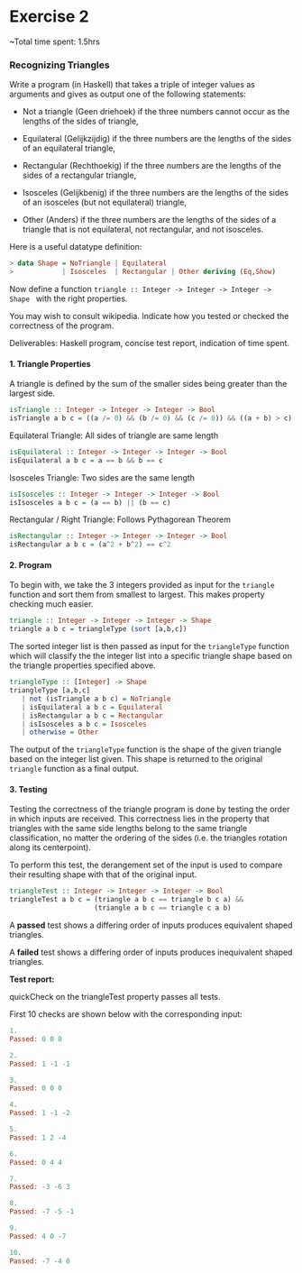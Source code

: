 # Exercise 2
~Total time spent: 1.5hrs

### Recognizing Triangles ###

Write a program (in Haskell) that takes a triple of integer values as arguments and gives as output one of the following statements:

* Not a triangle (Geen driehoek) if the three numbers cannot occur as the lengths of the sides of triangle,

* Equilateral (Gelijkzijdig) if the three numbers are the lengths of the sides of an equilateral triangle,

* Rectangular (Rechthoekig) if the three numbers are the lengths of the sides of a rectangular triangle,

* Isosceles (Gelijkbenig) if the three numbers are the lengths of the sides of an isosceles (but not equilateral) triangle,

* Other (Anders) if the three numbers are the lengths of the sides of a triangle that is not equilateral, not rectangular, and not isosceles.

Here is a useful datatype definition:
```haskell
> data Shape = NoTriangle | Equilateral 
>            | Isosceles  | Rectangular | Other deriving (Eq,Show)
```
Now define a function ```triangle :: Integer -> Integer -> Integer -> Shape ``` with the right properties.

You may wish to consult wikipedia. Indicate how you tested or checked the correctness of the program.

Deliverables: Haskell program, concise test report, indication of time spent.

#### 1. Triangle Properties ####

A triangle is defined by the sum of the smaller sides being greater than the largest side.

```haskell
isTriangle :: Integer -> Integer -> Integer -> Bool
isTriangle a b c = ((a /= 0) && (b /= 0) && (c /= 0)) && ((a + b) > c)
```

Equilateral Triangle: All sides of triangle are same length
```haskell
isEquilateral :: Integer -> Integer -> Integer -> Bool
isEquilateral a b c = a == b && b == c
```

Isosceles Triangle: Two sides are the same length
```haskell
isIsosceles :: Integer -> Integer -> Integer -> Bool
isIsosceles a b c = (a == b) || (b == c) 
```

Rectangular / Right Triangle: Follows Pythagorean Theorem
```haskell
isRectangular :: Integer -> Integer -> Integer -> Bool
isRectangular a b c = (a^2 + b^2) == c^2
```

#### 2. Program ####

To begin with, we take the 3 integers provided as input for the ```triangle``` function and sort them from smallest to largest. This makes property checking much easier.

```haskell
triangle :: Integer -> Integer -> Integer -> Shape
triangle a b c = triangleType (sort [a,b,c])
```

The sorted integer list is then passed as input for the ```triangleType``` function which will classify the the integer list into a specific triangle shape based on the triangle properties specified above.

```haskell
triangleType :: [Integer] -> Shape
triangleType [a,b,c]
   | not (isTriangle a b c) = NoTriangle
   | isEquilateral a b c = Equilateral
   | isRectangular a b c = Rectangular
   | isIsosceles a b c = Isosceles
   | otherwise = Other
```

The output of the ```triangleType``` function is the shape of the given triangle based on the integer list given. This shape is returned to the original ```triangle``` function as a final output.

#### 3. Testing ####

Testing the correctness of the triangle program is done by testing the order in which inputs are received. This correctness lies in the property that triangles with the same side lengths belong to the same triangle classification, no matter the ordering of the sides (i.e. the triangles rotation along its centerpoint).

To perform this test, the derangement set of the input is used to compare their resulting shape with that of the original input.

```haskell
triangleTest :: Integer -> Integer -> Integer -> Bool
triangleTest a b c = (triangle a b c == triangle b c a) &&
                     (triangle a b c == triangle c a b)
```

A **passed** test shows a differing order of inputs produces equivalent shaped triangles.

A **failed** test shows a differing order of inputs produces inequivalent shaped triangles.

**Test report:**

quickCheck on the triangleTest property passes all tests.

First 10 checks are shown below with the corresponding input:

```haskell
1. 
Passed: 0 0 0

2. 
Passed: 1 -1 -1

3. 
Passed: 0 0 0

4. 
Passed: 1 -1 -2

5. 
Passed: 1 2 -4

6. 
Passed: 0 4 4

7. 
Passed: -3 -6 3

8. 
Passed: -7 -5 -1

9. 
Passed: 4 0 -7

10. 
Passed: -7 -4 0
```




